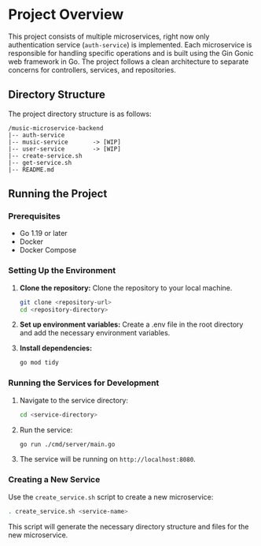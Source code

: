 # Project Overview

This project consists of multiple microservices, right now only authentication service (`auth-service`) is implemented. Each microservice is responsible for handling specific operations and is built using the Gin Gonic web framework in Go. The project follows a clean architecture to separate concerns for controllers, services, and repositories.

## Directory Structure

The project directory structure is as follows:

```plaintext
/music-microservice-backend
|-- auth-service
|-- music-service       -> [WIP]
|-- user-service        -> [WIP]
|-- create-service.sh
|-- get-service.sh 
|-- README.md
```

## Running the Project

### Prerequisites

- Go 1.19 or later
- Docker
- Docker Compose

### Setting Up the Environment

1. **Clone the repository:** Clone the repository to your local machine.

    ```sh
    git clone <repository-url>
    cd <repository-directory>
    ```

2. **Set up environment variables:** Create a .env file in the root directory and add the necessary environment variables.
3. **Install dependencies:**

    ```sh
    go mod tidy
    ```

### Running the Services for Development

1. Navigate to the service directory:

    ```sh
    cd <service-directory>
    ```

2. Run the service:

    ```sh
    go run ./cmd/server/main.go
    ```

3. The service will be running on `http://localhost:8080`.

### Creating a New Service

Use the `create_service.sh` script to create a new microservice:
  
  ```sh
  . create_service.sh <service-name>
  ```

This script will generate the necessary directory structure and files for the new microservice.
